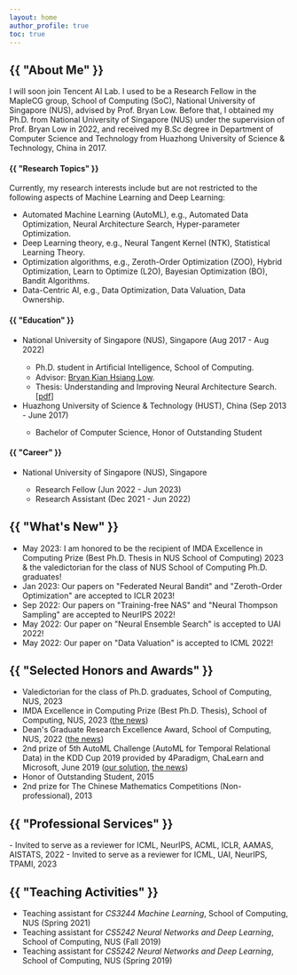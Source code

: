 ```yaml
---
layout: home
author_profile: true
toc: true
---
```


<h2 class="archive__title">{{ "About Me" }}</h2>
<p>
I will soon join Tencent AI Lab. I used to be a Research Fellow in the MapleCG group, School of Computing (SoC), National University of Singapore (NUS), advised by Prof. Bryan Low. Before that, I obtained my Ph.D. from National University of Singapore (NUS) under the supervision of Prof. Bryan Low in 2022, and received my B.Sc degree in Department of Computer Science and Technology from Huazhong University of Science & Technology, China in 2017.
</p>

<h4 class="archive__subtitle">{{ "Research Topics" }}</h4>
<p>
Currently, my research interests include but are not restricted to the following aspects of Machine Learning and Deep Learning:
<ul>
  <li>Automated Machine Learning (AutoML), e.g., Automated Data Optimization, Neural Architecture Search, Hyper-parameter Optimization.</li>
  <li>Deep Learning theory, e.g., Neural Tangent Kernel (NTK), Statistical Learning Theory.</li>
  <li>Optimization algorithms, e.g., Zeroth-Order Optimization (ZOO), Hybrid Optimization, Learn to Optimize (L2O), Bayesian Optimization (BO), Bandit Algorithms.</li>
  <li>Data-Centric AI, e.g., Data Optimization, Data Valuation, Data Ownership.</li>
</ul>
</p>

<h4 class="archive__subtitle">{{ "Education" }}</h4>
<ul>
  <li>National University of Singapore (NUS), Singapore (Aug 2017 - Aug 2022)</li>
  <ul>
    <li>Ph.D. student in Artiﬁcial Intelligence, School of Computing.</li>
    <li>Advisor: <a href="https://www.comp.nus.edu.sg/~lowkh/research.html">Bryan Kian Hsiang Low</a>.</li>
    <li>Thesis: Understanding and Improving Neural Architecture Search. [<a href="https://www.comp.nus.edu.sg/~lowkh/pubs/phd2022s.pdf">pdf</a>]</li>
  </ul>
  <li>Huazhong University of Science & Technology (HUST), China (Sep 2013 - June 2017)</li>
  <ul>
    <li>Bachelor of Computer Science, Honor of Outstanding Student</li>
  </ul>
</ul>

<h4 class="archive__subtitle">{{ "Career" }}</h4>
<ul>
  <li>National University of Singapore (NUS), Singapore</li>
  <ul>
    <li>Research Fellow (Jun 2022 - Jun 2023)</li>
    <li>Research Assistant (Dec 2021 - Jun 2022)</li>
  </ul>
</ul>

<h2 class="archive__title">{{ "What's New" }}</h2>

- May 2023: I am honored to be the recipient of IMDA Excellence in Computing Prize (Best Ph.D. Thesis in NUS School of Computing) 2023 & the valedictorian for the class of NUS School of Computing Ph.D. graduates!
- Jan 2023: Our papers on "Federated Neural Bandit" and "Zeroth-Order Optimization" are accepted to ICLR 2023!
- Sep 2022: Our papers on "Training-free NAS" and "Neural Thompson Sampling" are accepted to NeurIPS 2022!
- May 2022: Our paper on "Neural Ensemble Search" is accepted to UAI 2022!
- May 2022: Our paper on "Data Valuation" is accepted to ICML 2022!
<!-- - Jan 2022: Our paper on "Training-free Neural Architecture Search" is accepted to ICLR 2022! -->


<h2 class="archive__title">{{ "Selected Honors and Awards" }}</h2> 

- Valedictorian for the class of Ph.D. graduates, School of Computing, NUS, 2023
- IMDA Excellence in Computing Prize (Best Ph.D. Thesis), School of Computing, NUS, 2023 ([the news](https://www.comp.nus.edu.sg/programmes/pg/awards/))
- Dean's Graduate Research Excellence Award, School of Computing, NUS, 2022 ([the news](https://www.comp.nus.edu.sg/programmes/pg/awards/deans/))
- 2nd prize of 5th AutoML Challenge (AutoML for Temporal Relational Data) in the KDD Cup 2019 provided by 4Paradigm, ChaLearn and Microsoft, June 2019 ([our solution](https://github.com/shuyao95/kddcup2019-automl.git), [the news](https://www.4paradigm.com/competition/kddcup2019))
- Honor of Outstanding Student, 2015
- 2nd prize for The Chinese Mathematics Competitions (Non-professional), 2013

<h2 class="archive__title">{{ "Professional Services" }}</h2>
- Invited to serve as a reviewer for ICML, NeurIPS, ACML, ICLR, AAMAS, AISTATS, 2022
- Invited to serve as a reviewer for ICML, UAI, NeurIPS, TPAMI, 2023

<h2 class="archive__title">{{ "Teaching Activities" }}</h2>

- Teaching assistant for *CS3244 Machine Learning*, School of Computing, NUS (Spring 2021)
- Teaching assistant for *CS5242 Neural Networks and Deep Learning*, School of Computing, NUS (Fall 2019)
- Teaching assistant for *CS5242 Neural Networks and Deep Learning*, School of Computing, NUS (Spring 2019)